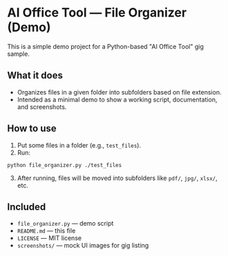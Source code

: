 # AI Office Tool — File Organizer (Demo)

This is a simple demo project for a Python-based "AI Office Tool" gig sample.

## What it does
- Organizes files in a given folder into subfolders based on file extension.
- Intended as a minimal demo to show a working script, documentation, and screenshots.

## How to use
1. Put some files in a folder (e.g., `test_files`).
2. Run:
```
python file_organizer.py ./test_files
```
3. After running, files will be moved into subfolders like `pdf/`, `jpg/`, `xlsx/`, etc.

## Included
- `file_organizer.py` — demo script
- `README.md` — this file
- `LICENSE` — MIT license
- `screenshots/` — mock UI images for gig listing

